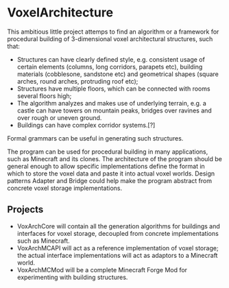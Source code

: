VoxelArchitecture
=================

This ambitious little project attemps to find an algorithm or a framework for procedural building of 3-dimensional voxel architectural structures, such that:
* Structures can have clearly defined style, e.g. consistent usage of certain elements (columns, long corridors, parapets etc), building materials (cobblesone, sandstone etc) and geometrical shapes (square arches, round arches, protruding roof etc);
* Structures have multiple floors, which can be connected with rooms several floors high;
* The algorithm analyzes and makes use of underlying terrain, e.g. a castle can have towers on mountain peaks, bridges over ravines and over rough or uneven ground.
* Buildings can have complex corridor systems.[?]

Formal grammars can be useful in generating such structures.

The program can be used for procedural building in many applications, such as Minecraft and its clones. The architecture of the program should be general enough to allow specific implementations define the format in which to store the voxel data and paste it into actual voxel worlds. Design patterns Adapter and Bridge could help make the program abstract from concrete voxel storage implementations.

Projects
--------
* VoxArchCore will contain all the generation algorithms for buildings and interfaces for voxel storage, decoupled from concrete implementations such as Minecraft.
* VoxArchMCAPI will act as a reference implementation of voxel storage; the actual interface implementations will act as adaptors to a Minecraft world.
* VoxArchMCMod will be a complete Minecraft Forge Mod for experimenting with building structures.
